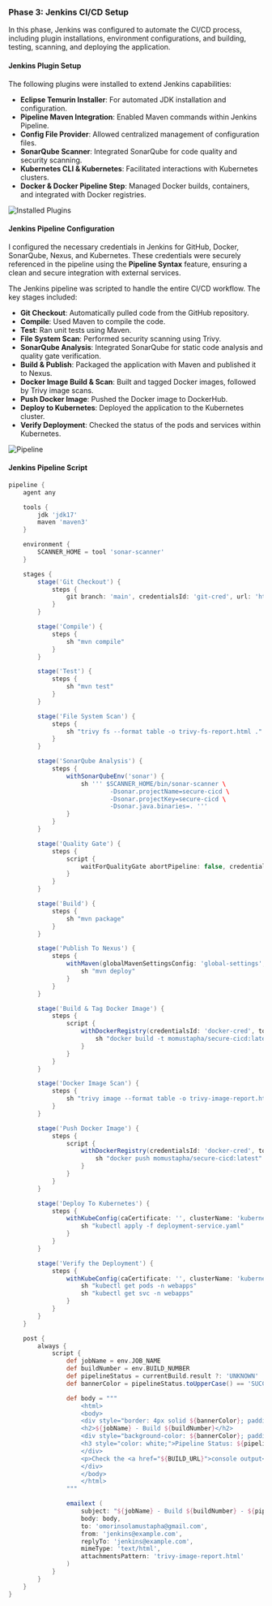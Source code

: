 
### Phase 3: Jenkins CI/CD Setup


In this phase, Jenkins was configured to automate the CI/CD process, including plugin installations, environment configurations, and building, testing, scanning, and deploying the application.


#### Jenkins Plugin Setup

The following plugins were installed to extend Jenkins capabilities:

- **Eclipse Temurin Installer**: For automated JDK installation and configuration.
- **Pipeline Maven Integration**: Enabled Maven commands within Jenkins Pipeline.
- **Config File Provider**: Allowed centralized management of configuration files.
- **SonarQube Scanner**: Integrated SonarQube for code quality and security scanning.
- **Kubernetes CLI & Kubernetes**: Facilitated interactions with Kubernetes clusters.
- **Docker & Docker Pipeline Step**: Managed Docker builds, containers, and integrated with Docker registries.

![Installed Plugins](<img width="1440" alt="Screenshot 2024-10-23 at 10 12 39 PM" src="https://github.com/user-attachments/assets/b4f89338-86d0-44ce-9d81-1d91998195e7">
)


#### Jenkins Pipeline Configuration

I configured the necessary credentials in Jenkins for GitHub, Docker, SonarQube, Nexus, and Kubernetes. These credentials were securely referenced in the pipeline using the **Pipeline Syntax** feature, ensuring a clean and secure integration with external services.

The Jenkins pipeline was scripted to handle the entire CI/CD workflow. The key stages included:

- **Git Checkout**: Automatically pulled code from the GitHub repository.
- **Compile**: Used Maven to compile the code.
- **Test**: Ran unit tests using Maven.
- **File System Scan**: Performed security scanning using Trivy.
- **SonarQube Analysis**: Integrated SonarQube for static code analysis and quality gate verification.
- **Build & Publish**: Packaged the application with Maven and published it to Nexus.
- **Docker Image Build & Scan**: Built and tagged Docker images, followed by Trivy image scans.
- **Push Docker Image**: Pushed the Docker image to DockerHub.
- **Deploy to Kubernetes**: Deployed the application to the Kubernetes cluster.
- **Verify Deployment**: Checked the status of the pods and services within Kubernetes.

![Pipeline](<img width="1440" alt="Screenshot 2024-10-23 at 10 07 42 PM" src="https://github.com/user-attachments/assets/e634c0fd-9be0-4d45-86e5-3037300f89e6">
)


#### Jenkins Pipeline Script

```groovy
pipeline {
    agent any

    tools {
        jdk 'jdk17'
        maven 'maven3'
    }

    environment {
        SCANNER_HOME = tool 'sonar-scanner'
    }

    stages {
        stage('Git Checkout') {
            steps {
                git branch: 'main', credentialsId: 'git-cred', url: 'https://github.com/morinsola01/secure-cicd.git'
            }
        }

        stage('Compile') {
            steps {
                sh "mvn compile"
            }
        }

        stage('Test') {
            steps {
                sh "mvn test"
            }
        }

        stage('File System Scan') {
            steps {
                sh "trivy fs --format table -o trivy-fs-report.html ."
            }
        }

        stage('SonarQube Analysis') {
            steps {
                withSonarQubeEnv('sonar') {
                    sh ''' $SCANNER_HOME/bin/sonar-scanner \
                            -Dsonar.projectName=secure-cicd \
                            -Dsonar.projectKey=secure-cicd \
                            -Dsonar.java.binaries=. '''
                }
            }
        }

        stage('Quality Gate') {
            steps {
                script {
                    waitForQualityGate abortPipeline: false, credentialsId: 'sonar-token'
                }
            }
        }

        stage('Build') {
            steps {
                sh "mvn package"
            }
        }

        stage('Publish To Nexus') {
            steps {
                withMaven(globalMavenSettingsConfig: 'global-settings', jdk: 'jdk17', maven: 'maven3', mavenSettingsConfig: '', traceability: true) {
                    sh "mvn deploy"
                }
            }
        }

        stage('Build & Tag Docker Image') {
            steps {
                script {
                    withDockerRegistry(credentialsId: 'docker-cred', toolName: 'docker') {
                        sh "docker build -t momustapha/secure-cicd:latest ."
                    }
                }
            }
        }

        stage('Docker Image Scan') {
            steps {
                sh "trivy image --format table -o trivy-image-report.html momustapha/secure-cicd:latest"
            }
        }

        stage('Push Docker Image') {
            steps {
                script {
                    withDockerRegistry(credentialsId: 'docker-cred', toolName: 'docker') {
                        sh "docker push momustapha/secure-cicd:latest"
                    }
                }
            }
        }

        stage('Deploy To Kubernetes') {
            steps {
                withKubeConfig(caCertificate: '', clusterName: 'kubernetes', contextName: '', credentialsId: 'k8-cred', namespace: 'webapps', restrictKubeConfigAccess: false, serverUrl: 'https://172.31.93.110:6443') {
                    sh "kubectl apply -f deployment-service.yaml"
                }
            }
        }

        stage('Verify the Deployment') {
            steps {
                withKubeConfig(caCertificate: '', clusterName: 'kubernetes', contextName: '', credentialsId: 'k8-cred', namespace: 'webapps', restrictKubeConfigAccess: false, serverUrl: 'https://172.31.93.110:6443') {
                    sh "kubectl get pods -n webapps"
                    sh "kubectl get svc -n webapps"
                }
            }
        }
    }

    post {
        always {
            script {
                def jobName = env.JOB_NAME
                def buildNumber = env.BUILD_NUMBER
                def pipelineStatus = currentBuild.result ?: 'UNKNOWN'
                def bannerColor = pipelineStatus.toUpperCase() == 'SUCCESS' ? 'green' : 'red'

                def body = """
                    <html>
                    <body>
                    <div style="border: 4px solid ${bannerColor}; padding: 10px;">
                    <h2>${jobName} - Build ${buildNumber}</h2>
                    <div style="background-color: ${bannerColor}; padding: 10px;">
                    <h3 style="color: white;">Pipeline Status: ${pipelineStatus.toUpperCase()}</h3>
                    </div>
                    <p>Check the <a href="${BUILD_URL}">console output</a>.</p>
                    </div>
                    </body>
                    </html>
                """

                emailext (
                    subject: "${jobName} - Build ${buildNumber} - ${pipelineStatus.toUpperCase()}",
                    body: body,
                    to: 'omorinsolamustapha@gmail.com',
                    from: 'jenkins@example.com',
                    replyTo: 'jenkins@example.com',
                    mimeType: 'text/html',
                    attachmentsPattern: 'trivy-image-report.html'
                )
            }
        }
    }
}
